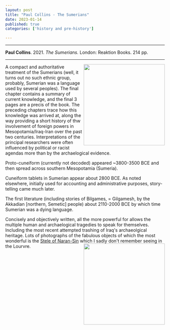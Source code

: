 ```yaml
---
layout: post
title: "Paul Collins - The Sumerians"
date: 2023-01-14
published: true
categories: ['history and pre-history']

---
```



***
<b>Paul Collins</b>. 2021. _The Sumerians._  London: Reaktion Books. 214 pp.

***

<img align="right" src="https://reaktionbooks.co.uk/wp-content/uploads/2022/07/9781789144154-wpv_0x448.jpg"  width="256"  alt="">
A compact and authoritative treatment of the Sumerians (well, it turns out no such ethnic group, probably, Sumerian was a language used by several peoples).  The final chapter contains  a summary of current knowledge, and the final 3 pages are a precis of the book.  The preceding chapters trace how this knowledge was arrived at, along the way providing a short history of thw involvement of foreign powers in Mesopotamia/Iraq-Iran over the past two centuries. Interpretations of the principal researchers were often influenced by political or racist agendas more than by the archaelogical evidence.

Proto-cuneiform (currently not decoded) appeared ~3800-3500 BCE and then spread across southern Mesopotamia (Sumeria).

Cuneiform tablets in Sumerian appear about 2800 BCE.  As noted elsewhere, initially used for accounting and administrative purposes, story-telling came much later.

The first literature (including stories of Bilgames, = Gilgamesh, by the Akkadian [northern, Semetic] people) about 2110-2000 BCE by which time Sumerian was a dying language.

Concisely and objectively written, all the more powerful for allows the multiple human and archaelogical tragedies to speak for themselves.  Including the most recent attempted trashing of Iraq's archaeolgical heritage.  Lots of photographs of the fabulous objects  of which the most wonderful is the [Stele of Naran-Sin](https://en.wikipedia.org/wiki/Victory_Stele_of_Naram-Sin) which I sadly don't remember seeing in the Lourvre.  <img align="right" src="https://upload.wikimedia.org/wikipedia/commons/thumb/7/73/St%C3%A8le_de_Naram-Sin_-_Mus%C3%A9e_du_Louvre_Antiquit%C3%A9s_orientales_SB_4_%3B_AS_6065.jpg/450px-St%C3%A8le_de_Naram-Sin_-_Mus%C3%A9e_du_Louvre_Antiquit%C3%A9s_orientales_SB_4_%3B_AS_6065.jpg"  width="256"  alt="">
